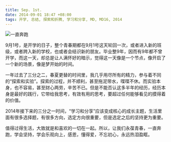 ```yaml
---
title: Sep. 1st.
date: 2014-09-01 18:47 +08:00
tags: 开学, 总结, 探索和折腾, 学习和分享, MD, MD16, 2014
---
```


![一直奔跑](post/nikerunning.png)

9月1号，是开学的日子，整个青春期都在9月1号这天轮回一次，或者进入新的班级，或者跨入新的学校，也或者会结识新的朋友。毕业整9年，因而有9年都不曾开学，而这一天，却总是让人满怀好的暗示，觉得这一天像是一个节点，像开启了一个新的场景，像是梦开始的时间。

一年过去了三分之二，春夏更替的时间里，我几乎用尽所有的精力，参与着不同的“探索和实验”。探索的过程，并不顺利，甚至拖泥带水，喋喋不休。而实验本身，也不容易，甚至财心两劳，辛苦不已。但是不能否认这多半年的经历，经历本身是最好的践行，它带给我思考，有效有用的思考，要超过任何能够看见的摸得着的价值。

2014年接下来的三分之一时间，“学习和分享”应该变成核心的成长主题，生活里面有很多选择题，有很多方向，选定方向很重要，但是选定之后的坚持更为重要。

值得过得生活，大致就是和喜欢的一切在一起。所以，让我们永葆青春，一直奔跑，学会坚持，学会乐观向上，感恩，懂得爱，不忘初心，永远热泪盈眶。

